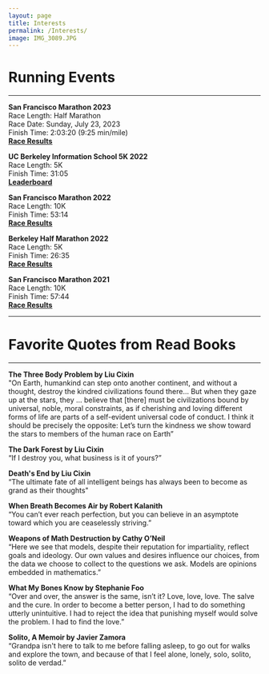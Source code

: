 ```yaml
---
layout: page
title: Interests
permalink: /Interests/
image: IMG_3089.JPG
---
```

<h1>Running Events</h1>
<hr/>

<p><b>San Francisco Marathon 2023</b>
  <br />Race Length: Half Marathon
  <br />Race Date: Sunday, July 23, 2023
  <br />Finish Time: 2:03:20 (9:25 min/mile)
  <br /><a href="https://www.athlinks.com/event/1403/results/Event/1052040/Course/2367908/Bib/11677"><b> Race Results</b></a></p>
<p><b>UC Berkeley Information School 5K 2022</b>
  <br />Race Length: 5K
  <br />Finish Time: 31:05
  <br /><a href="https://www.ischool.berkeley.edu/5k-2022/leaderboard"><b> Leaderboard</b></a></p>
<p><b>San Francisco Marathon 2022</b>
  <br />Race Length: 10K
  <br />Finish Time: 53:14
  <br /><a href="https://www.finisherpix.com/en/photos/5538/29037"><b> Race Results</b></a></p>
<p><b>Berkeley Half Marathon 2022</b>
  <br />Race Length: 5K
  <br />Finish Time: 26:35
  <br /><a href="https://www.runraceresults.com/Secure/individual-results.cfm?theRace=1&amp;theEvent=RCTQ2021&amp;firstName=&amp;lastName=&amp;bibNumber=11380"><b> Race Results</b></a></p>
<p><b>San Francisco Marathon 2021</b>
  <br />Race Length: 10K
  <br />Finish Time: 57:44
  <br /><a href="https://marathonphotos.live/Event/Sports%2FCPUK%2F2021%2FSan%20Francisco%20Marathon/28072"><b> Race Results</b></a></p>
  
<hr/>
<h1>Favorite Quotes from Read Books</h1>
<hr/>

<p><b>The Three Body Problem by Liu Cixin</b>
  <br />"On Earth, humankind can step onto another continent, and without a thought, destroy the kindred civilizations found there... But when they gaze up at the stars, they ... believe that [there] must be civilizations bound by universal, noble, moral constraints, as if cherishing and loving different forms of life are parts of a self-evident universal code of conduct. I think it should be precisely the opposite: Let’s turn the kindness we show toward the stars to members of the human race on Earth”
<p><b>The Dark Forest by Liu Cixin</b>
  <br />“If I destroy you, what business is it of yours?”
<p><b>Death's End by Liu Cixin</b>
  <br />“The ultimate fate of all intelligent beings has always been to become as grand as their thoughts"

<p><b>When Breath Becomes Air by Robert Kalanith</b>
  <br />“You can’t ever reach perfection, but you can believe in an asymptote toward which you are ceaselessly striving.”

<p><b>Weapons of Math Destruction by Cathy O’Neil</b>
  <br />“Here we see that models, despite their reputation for impartiality, reflect goals and ideology. Our own values and desires influence our choices, from the data we choose to collect to the questions we ask. Models are opinions embedded in mathematics.”

<p><b>What My Bones Know by Stephanie Foo</b>
  <br />“Over and over, the answer is the same, isn’t it? Love, love, love. The salve and the cure. In order to become a better person, I had to do something utterly unintuitive. I had to reject the idea that punishing myself would solve the problem. I had to find the love.”

<p><b>Solito, A Memoir by Javier Zamora</b>
  <br />“Grandpa isn't here to talk to me before falling asleep, to go out for walks and explore the town, and because of that I feel alone, lonely, solo, solito, solito de verdad.”
